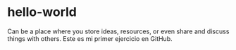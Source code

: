 # hello-world
Can be a place where you store ideas, resources, or even share and discuss things with others.
Este es mi primer ejercicio en GitHub.
